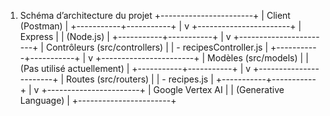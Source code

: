 1. Schéma d’architecture du projet
+-----------------------+
|      Client (Postman) |
+-----------+-----------+
            |
            v
+-----------------------+
|        Express        |
|       (Node.js)       |
+-----------+-----------+
            |
            v
+-----------------------+
|  Contrôleurs (src/controllers) |
|  - recipesController.js        |
+-----------+-----------+
            |
            v
+-----------------------+
|    Modèles (src/models)         |
|   (Pas utilisé actuellement)   |
+-----------+-----------+
            |
            v
+-----------------------+
|    Routes (src/routers)         |
|   - recipes.js                 |
+-----------+-----------+
            |
            v
+-----------------------+
|    Google Vertex AI    |
|  (Generative Language) |
+-----------------------+